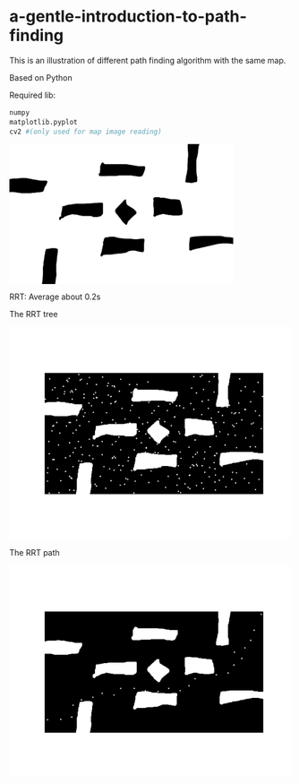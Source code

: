 # a-gentle-introduction-to-path-finding

This is an illustration of different path finding algorithm with the same map.

Based on Python

Required lib:
``` Python
numpy
matplotlib.pyplot
cv2 #(only used for map image reading)
```

<img src="field.png" width="400" height="250" alt="field" align=center>

RRT: Average about 0.2s

The RRT tree

![rrt_tree](resource/rrt_tree.png)

The RRT path

![rrt_path](resource/rrt_path.png)
